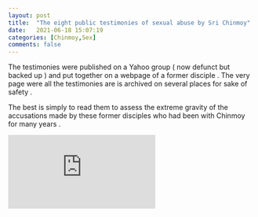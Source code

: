 ```yaml
---
layout: post
title:  "The eight public testimonies of sexual abuse by Sri Chinmoy"
date:   2021-06-18 15:07:19
categories: [Chinmoy,Sex]
comments: false
---
```


The testimonies were published on a Yahoo group ( now defunct but backed up ) and put together on a webpage of a former disciple . The very page were all the testimonies are is archived on several places for sake of safety .

The best is simply to read them to assess the extreme gravity of the accusations made by these former disciples who had been with Chinmoy for many years . 

![Testimonies](http://15yearsinshiningdarkness.blogspot.com/p/blog-page_88.html) 
